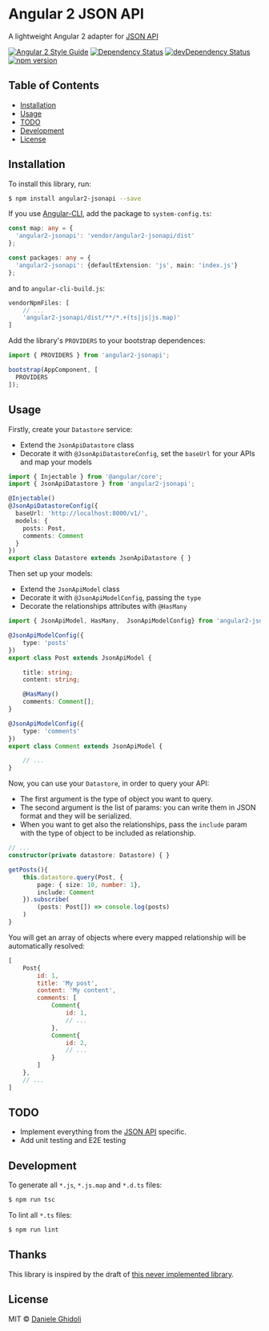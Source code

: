 # Angular 2 JSON API

A lightweight Angular 2 adapter for [JSON API](http://jsonapi.org/)

[![Angular 2 Style Guide](https://mgechev.github.io/angular2-style-guide/images/badge.svg)](https://angular.io/styleguide) [![Dependency Status](https://david-dm.org/ghidoz/angular2-jsonapi.svg)](https://david-dm.org/ghidoz/angular2-jsonapi) [![devDependency Status](https://david-dm.org/ghidoz/angular2-jsonapi/dev-status.svg)](https://david-dm.org/ghidoz/angular2-jsonapi#info=devDependencies) [![npm version](https://badge.fury.io/js/angular2-jsonapi.svg)](https://badge.fury.io/js/angular2-jsonapi)

## Table of Contents
- [Installation](#installation)
- [Usage](#usage)
- [TODO](#todo)
- [Development](#development)
- [License](#licence)


## Installation

To install this library, run:
```bash
$ npm install angular2-jsonapi --save
```

If you use [Angular-CLI](https://github.com/angular/angular-cli), add the package to `system-config.ts`:
```typescript
const map: any = {
  'angular2-jsonapi': 'vendor/angular2-jsonapi/dist'
};

const packages: any = {
  'angular2-jsonapi': {defaultExtension: 'js', main: 'index.js'}
};
```

and to `angular-cli-build.js`:
```javascript
vendorNpmFiles: [
    // ...
    'angular2-jsonapi/dist/**/*.+(ts|js|js.map)'
]
```

Add the library's `PROVIDERS` to your bootstrap dependences:
```typescript
import { PROVIDERS } from 'angular2-jsonapi';

bootstrap(AppComponent, [
  PROVIDERS
]);
```

## Usage

Firstly, create your `Datastore` service:
- Extend the `JsonApiDatastore` class
- Decorate it with `@JsonApiDatastoreConfig`, set the `baseUrl` for your APIs and map your models

```typescript
import { Injectable } from '@angular/core';
import { JsonApiDatastore } from 'angular2-jsonapi';

@Injectable()
@JsonApiDatastoreConfig({
  baseUrl: 'http://localhost:8000/v1/',
  models: {
    posts: Post,
    comments: Comment
  }
})
export class Datastore extends JsonApiDatastore { }
```

Then set up your models:
- Extend the `JsonApiModel` class
- Decorate it with `@JsonApiModelConfig`, passing the `type`
- Decorate the relationships attributes with `@HasMany`

```typescript
import { JsonApiModel, HasMany,  JsonApiModelConfig} from 'angular2-jsonapi';

@JsonApiModelConfig({
    type: 'posts'
})
export class Post extends JsonApiModel {

    title: string;
    content: string;

    @HasMany()
    comments: Comment[];
}

@JsonApiModelConfig({
    type: 'comments'
})
export class Comment extends JsonApiModel {

    // ...
}
```

Now, you can use your `Datastore`, in order to query your API:
- The first argument is the type of object you want to query.
- The second argument is the list of params: you can write them in JSON format and they will be serialized.
- When you want to get also the relationships, pass the `include` param with the type of object to be included as relationship.

```typescript
// ...
constructor(private datastore: Datastore) { }

getPosts(){
    this.datastore.query(Post, {
        page: { size: 10, number: 1},
        include: Comment
    }).subscribe(
        (posts: Post[]) => console.log(posts)
    )
}
```

You will get an array of objects where every mapped relationship will be automatically resolved:
```javascript
[
    Post{
        id: 1,
        title: 'My post',
        content: 'My content',
        comments: [
            Comment{
                id: 1,
                // ...
            },
            Comment{
                id: 2,
                // ...
            }
        ]
    },
    // ...
]
```

## TODO
- Implement everything from the [JSON API](http://jsonapi.org/) specific.
- Add unit testing and E2E testing


## Development

To generate all `*.js`, `*.js.map` and `*.d.ts` files:

```bash
$ npm run tsc
```

To lint all `*.ts` files:

```bash
$ npm run lint
```

## Thanks

This library is inspired by the draft of [this never implemented library](https://github.com/beauby/angular2-jsonapi).

## License

MIT © [Daniele Ghidoli](http://danieleghidoli.it)
